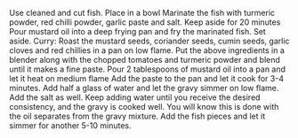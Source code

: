 Use cleaned and cut fish. Place in a bowl Marinate the fish with turmeric powder, red chilli powder, garlic paste and salt. Keep aside for 20 minutes Pour mustard oil into a deep frying pan and fry the marinated fish. Set aside. Curry: Roast the mustard seeds, coriander seeds, cumin seeds, garlic cloves and red chillies in a pan on low flame. Put the above ingredients in a blender along with the chopped tomatoes and turmeric powder and blend until it makes a fine paste. Pour 2 tablespoons of mustard oil into a pan and let it heat on medium flame Add the paste to the pan and let it cook for 3-4 minutes. Add half a glass of water and let the gravy simmer on low flame. Add the salt as well. Keep adding water until you receive the desired consistency, and the gravy is cooked well. You will know this is done with the oil separates from the gravy mixture. Add the fish pieces and let it simmer for another 5-10 minutes.